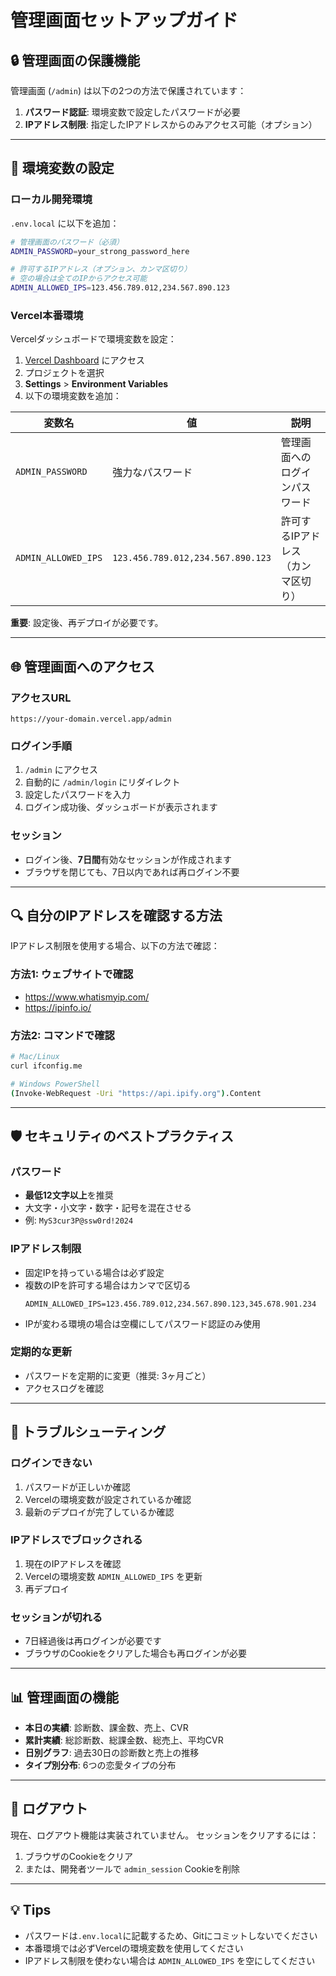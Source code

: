 # 管理画面セットアップガイド

## 🔒 管理画面の保護機能

管理画面 (`/admin`) は以下の2つの方法で保護されています：

1. **パスワード認証**: 環境変数で設定したパスワードが必要
2. **IPアドレス制限**: 指定したIPアドレスからのみアクセス可能（オプション）

---

## 📝 環境変数の設定

### ローカル開発環境

`.env.local` に以下を追加：

```bash
# 管理画面のパスワード（必須）
ADMIN_PASSWORD=your_strong_password_here

# 許可するIPアドレス（オプション、カンマ区切り）
# 空の場合は全てのIPからアクセス可能
ADMIN_ALLOWED_IPS=123.456.789.012,234.567.890.123
```

### Vercel本番環境

Vercelダッシュボードで環境変数を設定：

1. [Vercel Dashboard](https://vercel.com) にアクセス
2. プロジェクトを選択
3. **Settings** > **Environment Variables**
4. 以下の環境変数を追加：

| 変数名 | 値 | 説明 |
|--------|-----|------|
| `ADMIN_PASSWORD` | 強力なパスワード | 管理画面へのログインパスワード |
| `ADMIN_ALLOWED_IPS` | `123.456.789.012,234.567.890.123` | 許可するIPアドレス（カンマ区切り） |

**重要**: 設定後、再デプロイが必要です。

---

## 🌐 管理画面へのアクセス

### アクセスURL

```
https://your-domain.vercel.app/admin
```

### ログイン手順

1. `/admin` にアクセス
2. 自動的に `/admin/login` にリダイレクト
3. 設定したパスワードを入力
4. ログイン成功後、ダッシュボードが表示されます

### セッション

- ログイン後、**7日間**有効なセッションが作成されます
- ブラウザを閉じても、7日以内であれば再ログイン不要

---

## 🔍 自分のIPアドレスを確認する方法

IPアドレス制限を使用する場合、以下の方法で確認：

### 方法1: ウェブサイトで確認

- https://www.whatismyip.com/
- https://ipinfo.io/

### 方法2: コマンドで確認

```bash
# Mac/Linux
curl ifconfig.me

# Windows PowerShell
(Invoke-WebRequest -Uri "https://api.ipify.org").Content
```

---

## 🛡️ セキュリティのベストプラクティス

### パスワード

- **最低12文字以上**を推奨
- 大文字・小文字・数字・記号を混在させる
- 例: `MyS3cur3P@ssw0rd!2024`

### IPアドレス制限

- 固定IPを持っている場合は必ず設定
- 複数のIPを許可する場合はカンマで区切る
  ```
  ADMIN_ALLOWED_IPS=123.456.789.012,234.567.890.123,345.678.901.234
  ```
- IPが変わる環境の場合は空欄にしてパスワード認証のみ使用

### 定期的な更新

- パスワードを定期的に変更（推奨: 3ヶ月ごと）
- アクセスログを確認

---

## 🚨 トラブルシューティング

### ログインできない

1. パスワードが正しいか確認
2. Vercelの環境変数が設定されているか確認
3. 最新のデプロイが完了しているか確認

### IPアドレスでブロックされる

1. 現在のIPアドレスを確認
2. Vercelの環境変数 `ADMIN_ALLOWED_IPS` を更新
3. 再デプロイ

### セッションが切れる

- 7日経過後は再ログインが必要です
- ブラウザのCookieをクリアした場合も再ログインが必要

---

## 📊 管理画面の機能

- **本日の実績**: 診断数、課金数、売上、CVR
- **累計実績**: 総診断数、総課金数、総売上、平均CVR
- **日別グラフ**: 過去30日の診断数と売上の推移
- **タイプ別分布**: 6つの恋愛タイプの分布

---

## 🔐 ログアウト

現在、ログアウト機能は実装されていません。
セッションをクリアするには：

1. ブラウザのCookieをクリア
2. または、開発者ツールで `admin_session` Cookieを削除

---

## 💡 Tips

- パスワードは`.env.local`に記載するため、Gitにコミットしないでください
- 本番環境では必ずVercelの環境変数を使用してください
- IPアドレス制限を使わない場合は `ADMIN_ALLOWED_IPS` を空にしてください
